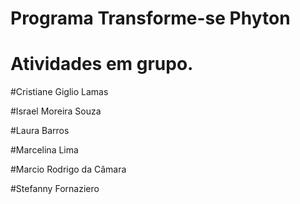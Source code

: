 #  Programa Transforme-se Phyton
# Atividades em grupo.

#Cristiane Giglio Lamas

#Israel Moreira Souza

#Laura Barros

#Marcelina Lima

#Marcio Rodrigo da Câmara

#Stefanny Fornaziero
